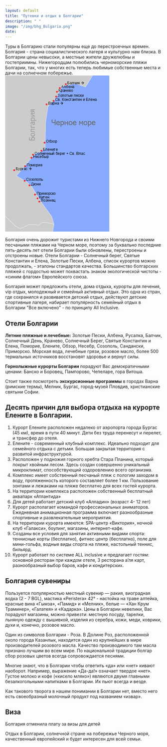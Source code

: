 ```yaml
---
layout: default
title: "Путевки и отдых в Болгарии"
description: " "
image: "/img/bhg_Bulgaria.png"
date: 
---
```


<div id="bulgaria_hot" style="width:100%;overflow:hidden;"></div>
Туры в Болгарию стали популярны еще до перестроечных времен. Болгария - страна социалистического лагеря и культурно нам близка. В Болгарии цены невысоки, а местные жители дружелюбны и гостеприимны. Нижегородцам полюбились черноморские пляжи Болгарии, так, что у многих есть теперь любимые собственные места и дачи на солнечном побережье. 

<img class="right" alt="карта Болгарии" src="/img/bulgaria-map.png">

Болгария очень дорожит туристами из Нижнего Новгорода и своими песчаными пляжами на Черном море, поэтому за буквально последние пять-десять лет отели Болгарии были обновлены, перестроены и отстроены новые. Отели Болгарии - Солнечный берег, Святые Константин и Елена, Золотые Пески, Албена, список курортов можно продолжать, - эталоны стандартов качества. Большинство болгарских пляжей с гордостью может похвастать знаком экологической чистоты - «синим флагом» Европейского союза.

Болгария может предложить отели, дома отдыха, курорты для лечения, vip отдых, молодежный и семейный активный отдых. Это одна из стран, где сохранился и развивается детский отдых, действуют детские спортивные лагеря, набирает популярность семейный отдых в Болгарии "Все включено" - по принципу All Inclusive.

## Отели Болгарии

<b>Летние пляжные и лечебные:</b> Золотые Пески, Албена, Русалка, Балчик, Солнечный День, Кранево, Солнечный Берег, Святые Константин и Елена, Поморие, Елените, Обзор, Несебр, Созополь, Сандански, Приморско. Морская вода, лечебные грязи, розовое масло, более 500 термальных источников восстановят здоровье и вернут силы.

<b>Горнолыжные курорты Болгарии</b> порадуют Вас демократичными ценами: Банско и Боровец, Пампорово, Чепеларе, гора Витоша.

Стоит также посмотреть <b>экскурсионные программы</b> в городах Варна (римские термы), Мелник, Бургас, город-музей Пловдив, христианские святыни Софии.

## Десять причин для выбора отдыха на курорте Елените в Болгарии. 

1. Курорт Елените расположен недалеко от аэропорта города Бургас (45 км), время в пути 40 минут. Дети без труда перенесут и перелет, и трансфер до отеля. 
2. Елените - современный клубный комплекс. Идеально подходит для семейного отдыха с детьми. Большая закрытая территория с развитой инфраструктурой. 
3. Расположен у подножия горного хребта Стара Планина, который покрыт хвойным лесом. Здесь создан совершенно уникальный микроклимат, способствующий оздоровлению всего организма. 
4. Комплекс имеет собственный песчаный пляж с пологим заходом в воду, протяженность которого составляет более 1 км. Пользование зонтами и лежаками на пляже бесплатно для всех гостей курорта. 
5. На территории комплекса расположен собственный бесплатный аквапарк «Атлантида»
6. Для детей работает детский клуб «Алладин» (возраст 4- 12 лет)
7. Курорт располагает командой профессиональных аниматоров. Ежедневная анимационная программа включает разнообразные спортивные и развлекательные мероприятия. 
8. На территории курорта имеются: SPA-центр «Виктория», ночной клуб «Галакси», боулинг, магазины, интернет-кафе. 
9. Созданы все условия для занятия активными видами спорта: теннисные корты (бесплатно), фитнес центр (бесплатно), поле для мини-гольфа, водные виды спорта на пляже, настольный теннис, бильярд. 
10. Курорт работает по системе ALL inclusive и предлагает гостям: основной ресторан при каждом отеле, 3 ресторана а’ля карт, разнообразный выбор баров, кафе и кондитерских. 

## Болгария сувениры

Пользуется популярностью местный сувенир — ракия, виоградная водка (2 - 7 BGL), мастика «Peristera» 42° - настойка на траве алтейка, красные вина «Гымза», «Памид» и «Мелник», белые — «Хан Крум Траминер», «Галатея» и «Кадарка». 
Цены в Болгарии невелики, Вас порадуют магазины, можно привезти: местную посуду, тарелки, льняную одежду с вышивкой, изделия из серебра, кожи, меди, коврики, духи и, конечно, розовое масло. 

Один из символов Болгарии - Роза. В Долине Роз, расположенной около 
города Казанлык, находится один из крупнейших в мире производителей 
розового масла. Качество производимого там масла признано лучшим во всем
 мире. По национальной традиции болгар сбор розовых цветов всегда 
сопровождается песнями. 

Многие знают, что в Болгарии 
чтобы ответить «да» или «нет» кивают наоборот. Например, выражение 
«Да-да!» означает твердое «нет». Густое молоко и кофе («кисело мляко») 
являются двумя главными безалкогольными напитками в Болгарии. Их пьют 
всегда и везде. 

 Как такового творога в нашем понимании в Болгарии нет, вместо него есть своеобразный молочный продукт под названием «извар».

## Виза

Болгария отменила плату за визы для детей

Отдых в Болгарии, солнечной стране на побережье Черного моря, качественный европейский и будет интересен для всей семьи. 
